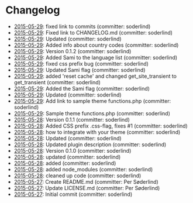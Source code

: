 # Changelog

- [2015-05-29](https://github.com/soderlind/css-flags/commit/35eb6a3): fixed link to commits (committer: soderlind) 
- [2015-05-29](https://github.com/soderlind/css-flags/commit/64680bb): Fixed link to CHANGELOG.md (committer: soderlind) 
- [2015-05-29](https://github.com/soderlind/css-flags/commit/0101a58): Updated (committer: soderlind) 
- [2015-05-29](https://github.com/soderlind/css-flags/commit/2118ae8): Added info about country codes (committer: soderlind) 
- [2015-05-29](https://github.com/soderlind/css-flags/commit/c51f0c7): Version 0.1.2 (committer: soderlind) 
- [2015-05-29](https://github.com/soderlind/css-flags/commit/99f7518): Added Sami to the language list (committer: soderlind) 
- [2015-05-29](https://github.com/soderlind/css-flags/commit/396d51f): fixed css prefix bug (committer: soderlind) 
- [2015-05-29](https://github.com/soderlind/css-flags/commit/859cc37): Updated Sami flag (committer: soderlind) 
- [2015-05-29](https://github.com/soderlind/css-flags/commit/28d6c9b): added &#x27;reset cache&#x27; and changed get_site_transient to get_transient (committer: soderlind) 
- [2015-05-29](https://github.com/soderlind/css-flags/commit/020273d): Added the Sami flag (committer: soderlind) 
- [2015-05-29](https://github.com/soderlind/css-flags/commit/4cd5fbd): Updated (committer: soderlind) 
- [2015-05-29](https://github.com/soderlind/css-flags/commit/b798fb6): Add link to sample theme functions.php (committer: soderlind) 
- [2015-05-29](https://github.com/soderlind/css-flags/commit/0cefb1b): Sample theme functions.php (committer: soderlind) 
- [2015-05-28](https://github.com/soderlind/css-flags/commit/a0ae015): Version 0.1.1 (committer: soderlind) 
- [2015-05-28](https://github.com/soderlind/css-flags/commit/2f47daa): Added CSS prefix .css-flag, fixes #1 (committer: soderlind) 
- [2015-05-28](https://github.com/soderlind/css-flags/commit/2df274c): how to integrate with your theme (committer: soderlind) 
- [2015-05-28](https://github.com/soderlind/css-flags/commit/a7ba5cb): Updated (committer: soderlind) 
- [2015-05-28](https://github.com/soderlind/css-flags/commit/90c711f): Updated plugin description (committer: soderlind) 
- [2015-05-28](https://github.com/soderlind/css-flags/commit/8ec82be): Version 0.1.0 (committer: soderlind) 
- [2015-05-28](https://github.com/soderlind/css-flags/commit/20a3a1b): updated (committer: soderlind) 
- [2015-05-28](https://github.com/soderlind/css-flags/commit/6e9ca91): added (committer: soderlind) 
- [2015-05-28](https://github.com/soderlind/css-flags/commit/0309242): added node_modules (committer: soderlind) 
- [2015-05-28](https://github.com/soderlind/css-flags/commit/6a959e8): cleaned up code (committer: soderlind) 
- [2015-05-27](https://github.com/soderlind/css-flags/commit/7a71259): Create README.md (committer: Per Søderlind) 
- [2015-05-27](https://github.com/soderlind/css-flags/commit/e12198a): Update LICENSE.md (committer: Per Søderlind) 
- [2015-05-27](https://github.com/soderlind/css-flags/commit/8218801): Initial commit (committer: soderlind) 

